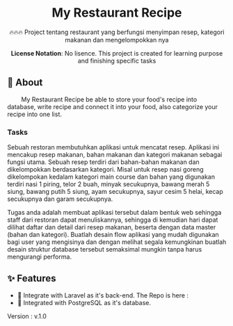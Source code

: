 <h1 align="center">My Restaurant Recipe</h1>

<div align="center">

🔥🔥🔥 Project tentang restaurant yang berfungsi menyimpan resep, kategori makanan dan mengelompokkan nya

**License Notation**: No lisence. This project is created for learning purpose and finishing specific tasks
</div>

## 📖 About
&emsp; &emsp;My Restaurant Recipe be able to store your food's recipe into database, write recipe and connect it into your food, also categorize your recipe into one list.

### Tasks
Sebuah restoran membutuhkan aplikasi untuk mencatat resep. Aplikasi ini mencakup resep makanan, bahan makanan dan kategori makanan sebagai fungsi utama. Sebuah resep terdiri dari bahan-bahan makanan dan dikelompokkan berdasarkan kategori. Misal untuk resep nasi goreng dikelompokan kedalam kategori main course dan bahan yang digunakan terdiri nasi 1 piring, telor 2 buah, minyak secukupnya, bawang merah 5 siung, bawang putih 5 siung, ayam secukupnya, sayur cesim 5 helai, kecap secukupnya dan garam secukupnya.

Tugas anda adalah membuat aplikasi tersebut dalam bentuk web sehingga staff dari restoran dapat menuliskannya, sehingga di kemudian hari dapat dilihat daftar dan detail dari resep makanan, beserta dengan data master (bahan dan kategori). Buatlah desain flow aplikasi yang mudah digunakan bagi user yang mengisinya dan dengan melihat segala kemungkinan buatlah desain struktur database tersebut semaksimal mungkin tanpa harus mengurangi performa.

## ✨ Features
- 🌈 Integrate with Laravel as it's back-end. The Repo is here : 
-  Integrated with PostgreSQL as it's database.

Version : v.1.0

